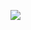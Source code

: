<a href="https://heroku.com/deploy" target="_blank"><img src="https://www.herokucdn.com/deploy/button.svg"></a>
